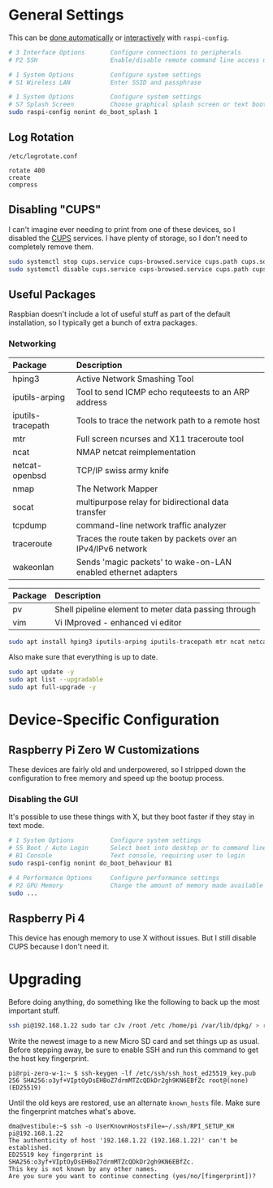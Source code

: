 # General Settings

This can be [done automatically](https://www.raspberrypi.com/documentation/computers/configuration.html#the-raspi-config-command-line-interface)
or [interactively](https://www.raspberrypi.com/documentation/computers/configuration.html#the-raspi-config-tool) with `raspi-config`.

```bash
# 3 Interface Options       Configure connections to peripherals
# P2 SSH                    Enable/disable remote command line access using SSH

# 1 System Options          Configure system settings
# S1 Wireless LAN           Enter SSID and passphrase

# 1 System Options          Configure system settings
# S7 Splash Screen          Choose graphical splash screen or text boot
sudo raspi-config nonint do_boot_splash 1
```

## Log Rotation

`/etc/logrotate.conf`

```
rotate 400
create
compress
```

## Disabling "CUPS"

I can't imagine ever needing to print from one of these devices, so I disabled the
[CUPS](https://www.cups.org/) services.  I have plenty of storage, so I don't need
to completely remove them.

```bash
sudo systemctl stop cups.service cups-browsed.service cups.path cups.socket
sudo systemctl disable cups.service cups-browsed.service cups.path cups.socket
```

## Useful Packages

Raspbian doesn't include a lot of useful stuff as part of the default installation, so
I typically get a bunch of extra packages.

### Networking

| Package           | Description |
| :---------------- | :---------- |
| hping3            | Active Network Smashing Tool |
| iputils-arping    | Tool to send ICMP echo requteests to an ARP address |
| iputils-tracepath | Tools to trace the network path to a remote host |
| mtr               | Full screen ncurses and X11 traceroute tool |
| ncat              | NMAP netcat reimplementation |
| netcat-openbsd    | TCP/IP swiss army knife |
| nmap              | The Network Mapper |
| socat             | multipurpose relay for bidirectional data transfer |
| tcpdump           | command-line network traffic analyzer |
| traceroute        | Traces the route taken by packets over an IPv4/IPv6 network |
| wakeonlan         | Sends 'magic packets' to wake-on-LAN enabled ethernet adapters |

| Package           | Description |
| :---------------- | :---------- |
| pv                | Shell pipeline element to meter data passing through |
| vim               | Vi IMproved - enhanced vi editor |

```bash
sudo apt install hping3 iputils-arping iputils-tracepath mtr ncat netcat-openbsd nmap socat tcpdump traceroute wakeonlan pv vim
```

Also make sure that everything is up to date.

```bash
sudo apt update -y
sudo apt list --upgradable
sudo apt full-upgrade -y
```

# Device-Specific Configuration

## Raspberry Pi Zero W Customizations

These devices are fairly old and underpowered, so I stripped down the configuration
to free memory and speed up the bootup process.

### Disabling the GUI

It's possible to use these things with X, but they boot faster if they stay in text mode.

```bash
# 1 System Options          Configure system settings
# S5 Boot / Auto Login      Select boot into desktop or to command line
# B1 Console                Text console, requiring user to login
sudo raspi-config nonint do_boot_behaviour B1

# 4 Performance Options     Configure performance settings
# P2 GPU Memory             Change the amount of memory made available to the GPU
sudo ...
```

## Raspberry Pi 4

This device has enough memory to use X without issues.  But I still disable CUPS because I don't need it.

# Upgrading

Before doing anything, do something like the following to back up the most important stuff.

```bash
ssh pi@192.168.1.22 sudo tar cJv /root /etc /home/pi /var/lib/dpkg/ > rpi-zero-w-1.tar.xz
```

Write the newest image to a new Micro SD card and set things up as usual.  Before
stepping away, be sure to enable SSH and run this command to get the host key fingerprint.

```
pi@rpi-zero-w-1:~ $ ssh-keygen -lf /etc/ssh/ssh_host_ed25519_key.pub
256 SHA256:o3yf+VIptOyDsEHBoZ7drmMTZcQDkDr2gh9KN6EBfZc root@(none) (ED25519)
```

Until the old keys are restored, use an alternate `known_hosts` file.  Make sure the fingerprint matches what's above.

```
dma@vestibule:~$ ssh -o UserKnownHostsFile=~/.ssh/RPI_SETUP_KH pi@192.168.1.22
The authenticity of host '192.168.1.22 (192.168.1.22)' can't be established.
ED25519 key fingerprint is SHA256:o3yf+VIptOyDsEHBoZ7drmMTZcQDkDr2gh9KN6EBfZc.
This key is not known by any other names.
Are you sure you want to continue connecting (yes/no/[fingerprint])?
```
